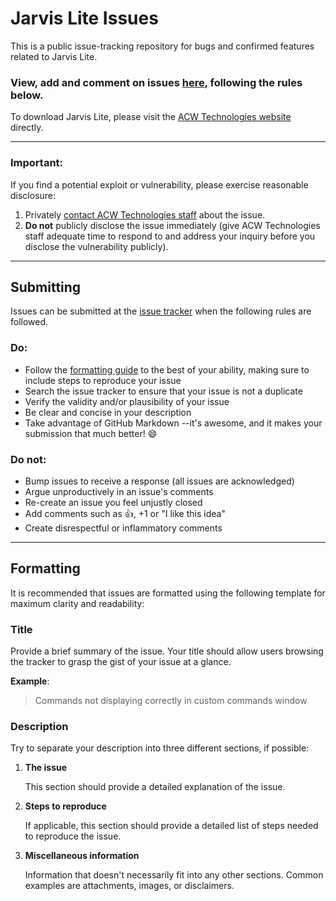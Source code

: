 # Jarvis Lite Issues
This is a public issue-tracking repository for bugs and confirmed features related to Jarvis Lite.

### View, add and comment on issues [here](https://github.com/ACWTechnologiesAdmin/Jarvis-Lite-Issues/issues), following the rules below.

To download Jarvis Lite, please visit the [ACW Technologies website](http://acwtechnologies.co.uk/software/jarvis-lite) directly.

<hr>

### Important:

If you find a potential exploit or vulnerability, please exercise reasonable disclosure:

1. Privately [contact ACW Technologies staff](mailto:info@acwtechnologies.co.uk?subject=JL%20important%20security%20vulnerability) about the issue.
2. **Do not** publicly disclose the issue immediately (give ACW Technologies staff adequate time to respond to and address your inquiry before you disclose the vulnerability publicly).

<hr>

## Submitting

Issues can be submitted at the [issue tracker](https://github.com/ACWTechnologiesAdmin/Jarvis-Lite-Issues/issues) when the following rules are followed.

### Do:

* Follow the [formatting guide](#formatting) to the best of your ability, making sure to include steps to reproduce your issue
* Search the issue tracker to ensure that your issue is not a duplicate
* Verify the validity and/or plausibility of your issue
* Be clear and concise in your description
* Take advantage of GitHub Markdown --it's awesome, and it makes your submission that much better! :smile:

### Do not:

* Bump issues to receive a response (all issues are acknowledged)
* Argue unproductively in an issue's comments
* Re-create an issue you feel unjustly closed
* Add comments such as :+1:, +1 or "I like this idea"
* Create disrespectful or inflammatory comments

<hr>

## Formatting

It is recommended that issues are formatted using the following template for maximum clarity and readability:

### Title

Provide a brief summary of the issue. Your title should allow users browsing the tracker to grasp the gist of your issue at a glance.

**Example**:

> Commands not displaying correctly in custom commands window

### Description

Try to separate your description into three different sections, if possible:

1. **The issue**

    This section should provide a detailed explanation of the issue.

2. **Steps to reproduce**

    If applicable, this section should provide a detailed list of steps needed to reproduce the issue.

3. **Miscellaneous information**

    Information that doesn't necessarily fit into any other sections. Common examples are attachments, images, or disclaimers.
